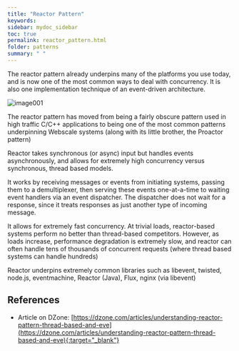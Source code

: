 ```yaml
---
title: "Reactor Pattern"
keywords: 
sidebar: mydoc_sidebar
toc: true
permalink: reactor_pattern.html
folder: patterns
summary: " "
---
```


The reactor pattern already underpins many of the platforms you use today, and is now one of the most common ways to deal with concurrency. It is also one implementation technique of an event-driven architecture.

![image001](media/reactor001.png)

The reactor pattern has moved from being a fairly obscure pattern used in high traffic C/C++ applications to being one of the most common patterns underpinning Webscale systems (along with its little brother, the Proactor pattern)

Reactor takes synchronous (or async) input but handles events asynchronously, and allows for extremely high concurrency versus synchronous, thread based models.

It works by receiving messages or events from initiating systems, passing them to a demultiplexer, then serving these events one-at-a-time to waiting event handlers via an event dispatcher. The dispatcher does not wait for a response, since it treats responses as just another type of incoming message.

It allows for extremely fast concurrency. At trivial loads, reactor-based systems perform no better than thread-based competitors. However, as loads increase, performance degradation is extremely slow, and reactor can often handle tens of thousands of concurrent requests (where thread based systems can handle hundreds)

Reactor underpins extremely common libraries such as libevent, twisted, node.js, eventmachine, Reactor (Java), Flux, nginx (via libevent)

## References

*   Article on DZone: [https://dzone.com/articles/understanding-reactor-pattern-thread-based-and-eve](https://dzone.com/articles/understanding-reactor-pattern-thread-based-and-eve){:target="_blank"}